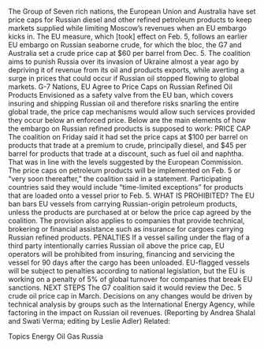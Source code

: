 The Group of Seven rich nations, the European Union and Australia have set price caps for Russian diesel and other refined petroleum products to keep markets supplied while limiting Moscow’s revenues when an EU embargo kicks in.
The EU measure, which [took] effect on Feb. 5, follows an earlier EU embargo on Russian seaborne crude, for which the bloc, the G7 and Australia set a crude price cap at $60 per barrel from Dec. 5.
The coalition aims to punish Russia over its invasion of Ukraine almost a year ago by depriving it of revenue from its oil and products exports, while averting a surge in prices that could occur if Russian oil stopped flowing to global markets.
G-7 Nations, EU Agree to Price Caps on Russian Refined Oil Products
Envisioned as a safety valve from the EU ban, which covers insuring and shipping Russian oil and therefore risks snarling the entire global trade, the price cap mechanisms would allow such services provided they occur below an enforced price.
Below are the main elements of how the embargo on Russian refined products is supposed to work:
PRICE CAP
The coalition on Friday said it had set the price caps at $100 per barrel on products that trade at a premium to crude, principally diesel, and $45 per barrel for products that trade at a discount, such as fuel oil and naphtha. That was in line with the levels suggested by the European Commission.
The price caps on petroleum products will be implemented on Feb. 5 or “very soon thereafter,” the coalition said in a statement. Participating countries said they would include “time-limited exceptions” for products that are loaded onto a vessel prior to Feb. 5.
WHAT IS PROHIBITED?
The EU ban bars EU vessels from carrying Russian-origin petroleum products, unless the products are purchased at or below the price cap agreed by the coalition.
The provision also applies to companies that provide technical, brokering or financial assistance such as insurance for cargoes carrying Russian refined products.
PENALTIES
If a vessel sailing under the flag of a third party intentionally carries Russian oil above the price cap, EU operators will be prohibited from insuring, financing and servicing the vessel for 90 days after the cargo has been unloaded.
EU-flagged vessels will be subject to penalties according to national legislation, but the EU is working on a penalty of 5% of global turnover for companies that break EU sanctions.
NEXT STEPS
The G7 coalition said it would review the Dec. 5 crude oil price cap in March.
Decisions on any changes would be driven by technical analysis by groups such as the International Energy Agency, while factoring in the impact on Russian oil revenues.
(Reporting by Andrea Shalal and Swati Verma; editing by Leslie Adler)
Related:

Topics
Energy
Oil Gas
Russia
